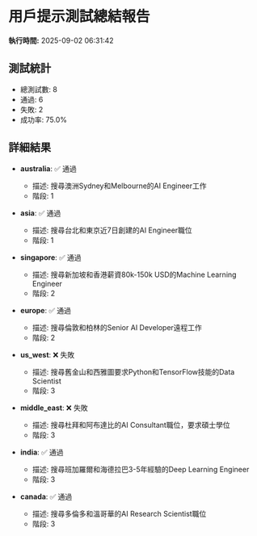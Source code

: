 # 用戶提示測試總結報告

**執行時間:** 2025-09-02 06:31:42

## 測試統計

- 總測試數: 8
- 通過: 6
- 失敗: 2
- 成功率: 75.0%

## 詳細結果

- **australia**: ✅ 通過
  - 描述: 搜尋澳洲Sydney和Melbourne的AI Engineer工作
  - 階段: 1

- **asia**: ✅ 通過
  - 描述: 搜尋台北和東京近7日創建的AI Engineer職位
  - 階段: 1

- **singapore**: ✅ 通過
  - 描述: 搜尋新加坡和香港薪資80k-150k USD的Machine Learning Engineer
  - 階段: 2

- **europe**: ✅ 通過
  - 描述: 搜尋倫敦和柏林的Senior AI Developer遠程工作
  - 階段: 2

- **us_west**: ❌ 失敗
  - 描述: 搜尋舊金山和西雅圖要求Python和TensorFlow技能的Data Scientist
  - 階段: 3

- **middle_east**: ❌ 失敗
  - 描述: 搜尋杜拜和阿布達比的AI Consultant職位，要求碩士學位
  - 階段: 3

- **india**: ✅ 通過
  - 描述: 搜尋班加羅爾和海德拉巴3-5年經驗的Deep Learning Engineer
  - 階段: 3

- **canada**: ✅ 通過
  - 描述: 搜尋多倫多和溫哥華的AI Research Scientist職位
  - 階段: 3

